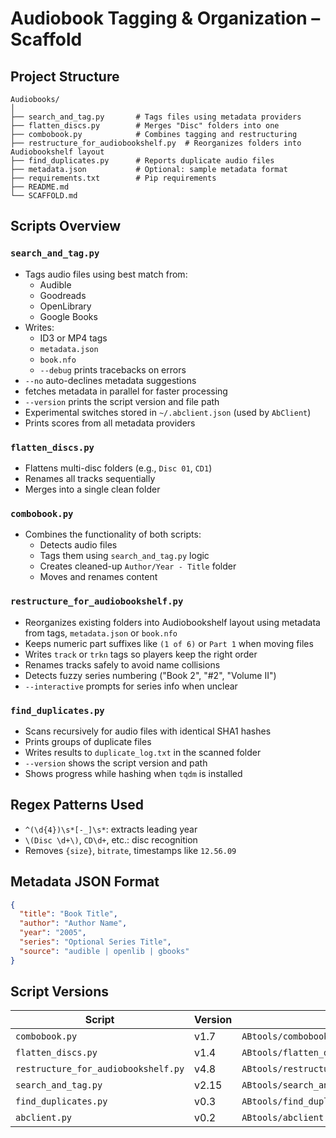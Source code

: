# Audiobook Tagging & Organization – Scaffold

## Project Structure

```
Audiobooks/
│
├── search_and_tag.py       # Tags files using metadata providers
├── flatten_discs.py        # Merges "Disc" folders into one
├── combobook.py            # Combines tagging and restructuring
├── restructure_for_audiobookshelf.py  # Reorganizes folders into Audiobookshelf layout
├── find_duplicates.py      # Reports duplicate audio files
├── metadata.json           # Optional: sample metadata format
├── requirements.txt        # Pip requirements
├── README.md
└── SCAFFOLD.md
```

## Scripts Overview


### `search_and_tag.py`

- Tags audio files using best match from:
  - Audible
  - Goodreads
  - OpenLibrary
  - Google Books
- Writes:
  - ID3 or MP4 tags
  - `metadata.json`
  - `book.nfo`
  - `--debug` prints tracebacks on errors
- `--no` auto-declines metadata suggestions
- fetches metadata in parallel for faster processing
- `--version` prints the script version and file path
- Experimental switches stored in `~/.abclient.json` (used by `AbClient`)
- Prints scores from all metadata providers

### `flatten_discs.py`

- Flattens multi-disc folders (e.g., `Disc 01`, `CD1`)
- Renames all tracks sequentially
- Merges into a single clean folder

### `combobook.py`

- Combines the functionality of both scripts:
  - Detects audio files
  - Tags them using `search_and_tag.py` logic
  - Creates cleaned-up `Author/Year - Title` folder
  - Moves and renames content

### `restructure_for_audiobookshelf.py`

- Reorganizes existing folders into Audiobookshelf layout using metadata from
  tags, `metadata.json` or `book.nfo`
- Keeps numeric part suffixes like `(1 of 6)` or `Part 1` when moving files
- Writes `track` or `trkn` tags so players keep the right order
- Renames tracks safely to avoid name collisions
- Detects fuzzy series numbering ("Book 2", "#2", "Volume II")
- `--interactive` prompts for series info when unclear

### `find_duplicates.py`

- Scans recursively for audio files with identical SHA1 hashes
- Prints groups of duplicate files
- Writes results to `duplicate_log.txt` in the scanned folder
- `--version` shows the script version and path
- Shows progress while hashing when `tqdm` is installed

## Regex Patterns Used

- `^(\d{4})\s*[-_]\s*`: extracts leading year
- `\(Disc \d+\)`, `CD\d+`, etc.: disc recognition
- Removes `{size}`, `bitrate`, timestamps like `12.56.09`

## Metadata JSON Format

```json
{
  "title": "Book Title",
  "author": "Author Name",
  "year": "2005",
  "series": "Optional Series Title",
  "source": "audible | openlib | gbooks"
}
```

## Script Versions

| Script | Version | Path |
|-------|---------|------|
| `combobook.py` | v1.7 | `ABtools/combobook.py` |
| `flatten_discs.py` | v1.4 | `ABtools/flatten_discs.py` |
| `restructure_for_audiobookshelf.py` | v4.8 | `ABtools/restructure_for_audiobookshelf.py` |
| `search_and_tag.py` | v2.15 | `ABtools/search_and_tag.py` |
| `find_duplicates.py` | v0.3 | `ABtools/find_duplicates.py` |
| `abclient.py` | v0.2 | `ABtools/abclient.py` |


